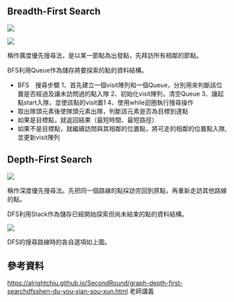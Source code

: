 ## Breadth-First Search
![](https://imgur.com/BKkAjym.jpg)

![](https://imgur.com/Y5mBNiv.jpg)

稱作廣度優先搜尋法，是以某一節點為出發點，先拜訪所有相鄰的節點。

BFS利用Queue作為儲存將要探索的點的資料結構。

 - BFS　搜尋步驟
1、首先建立一個visit陣列和一個Queue，分別用來判斷該位置是否經過及讓未訪問過的點入隊
2、初始化visit陣列，清空Queue
3、讓起點start入隊，並使該點的visit置1
4、使用while迴圈執行搜尋操作
 - 取出隊頭元素後使隊頭元素出隊，判斷該元素是否為目標到達點
 - 如果是目標點，就返回結果（最短時間、最短路徑）
 - 如果不是目標點，就繼續訪問與其相鄰的位置點，將可走的相鄰的位置點入隊,並更新visit陣列

## Depth-First Search

![](https://imgur.com/i3ZLsAp.jpg)

稱作深度優先搜尋法。先把同一個路線的點採訪完回到原點，再重新走訪其他路線的點。

DFS利用Stack作為儲存已經開始探索但尚未結束的點的資料結構。

![](https://imgur.com/ylFFzId.jpg)

DFS的搜尋路線時的各自選項如上圖。

## 參考資料
https://alrightchiu.github.io/SecondRound/graph-depth-first-searchdfsshen-du-you-xian-sou-xun.html
老師講義

